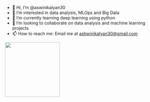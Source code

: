 - 👋 Hi, I’m @aswinikalyan30
- 👀 I’m interested in data analysis, MLOps and Big Data
- 🌱 I’m currently learning deep learning using python
- 💞️ I’m looking to collaborate on data analysis and machine learning projects
- 📫 How to reach me: Email me at ashwinikalyan30@gmail.com
<img height="180em" src="https://github-readme-stats.vercel.app/api?username=aswinikalyan30&theme=tokyonight&show_icons=true" />
<!---
aswinikalyan30/aswinikalyan30 is a ✨ special ✨ repository because its `README.md` (this file) appears on your GitHub profile.
You can click the Preview link to take a look at your changes.
--->

